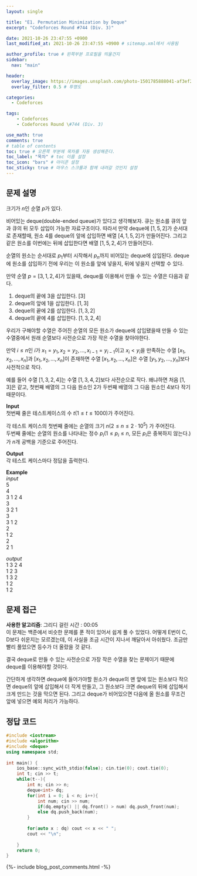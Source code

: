 ```yaml
---
layout: single

title: "E1. Permutation Minimization by Deque"
excerpt: "Codeforces Round #744 (Div. 3)"

date: 2021-10-26 23:47:55 +0900
last_modified_at: 2021-10-26 23:47:55 +0900 # sitemap.xml에서 사용됨

author_profile: true # 왼쪽부분 프로필을 띄울건지
sidebar:
  nav: "main"

header:
  overlay_image: https://images.unsplash.com/photo-1501785888041-af3ef285b470?ixlib=rb-1.2.1&ixid=eyJhcHBfaWQiOjEyMDd9&auto=format&fit=crop&w=1350&q=80
  overlay_filter: 0.5 # 투명도

categories: 
  - Codeforces

tags: 
    - Codeforces
    - Codeforces Round \#744 (Div. 3)

use_math: true
comments: true
# table of contents
toc: true # 오른쪽 부분에 목차를 자동 생성해준다.
toc_label: "목차" # toc 이름 설정
toc_icon: "bars" # 아이콘 설정
toc_sticky: true # 마우스 스크롤과 함께 내려갈 것인지 설정
---  
```



## 문제 설명  
크기가 $n$인 순열 $p$가 있다.  

비어있는 deque(double-ended queue)가 있다고 생각해보자. 큐는 원소를 큐의 앞과 큐의 뒤 모두 삽입이 가능한 자료구조이다. 따라서 만약 deque에 $[1, 5, 2]$가 순서대로 존재할때, 원소 $4$를 deque의 앞에 삽입하면 배열 $[4, 1, 5, 2]$가 만들어진다. 그리고 같은 원소를 이번에는 뒤에 삽입한다면 배열 $[1, 5, 2, 4]$가 만들어진다.  

순열의 원소는 순서대로 $p_1$부터 시작해서 $p_n$까지 비어있는 deque에 삽입된다. deque에 원소를 삽입하기 전에 우리는 이 원소를 앞에 넣을지, 뒤에 넣을지 선택할 수 있다.  

만약 순열 $p = [3, 1, 2, 4]$가 있을때, deque를 이용해서 만들 수 있는 수열은 다음과 같다.  
1. deque의 끝에 3을 삽입한다. $[3]$
2. deque의 앞에 1을 삽입한다. $[1, 3]$
3. deque의 끝에 2를 삽입한다. $[1, 3, 2]$
4. deque의 끝에 4를 삽입한다. $[1, 3, 2, 4]$

우리가 구해야할 수열은 주어진 순열의 모든 원소가 deque에 삽입됐을때 만들 수 있는 수열중에서 원래 순열보다 사전순으로 가장 작은 수열을 찾아야한다.  

만약 $i \le n$인 $i$가 $x_1 = y_1, x_2 = y_2, ..., x_{i - 1} = y_{i - 1}$이고 $x_i < y_i$을 만족하는 수열 $[x_1, x_2, ..., x_n]$과 $[x_1, x_2, ..., x_n]$이 존재하면 수열 $[x_1, x_2, ..., x_n]$은 수열 $[y_1, y_2, ..., y_n]$보다 사전적으로 작다.  

예를 들어 수열 $[1, 3, 2, 4]$는 수열 $[1, 3, 4, 2]$보다 사전순으로 작다. 왜냐하면 처음 $[1, 3]$은 같고, 첫번째 배열의 그 다음 원소인 $2$가 두번째 배열의 그 다음 원소인 $4$보다 작기 때문이다.


__Input__  
첫번째 줄은 테스트케이스의 수 $t (1 \le t \le 1000)$가 주어진다.  
 
각 테스트 케이스의 첫번째 줄에는 순열의 크기 $n(2 \le n \le 2\cdot10^5)$ 가 주어진다.  
두번째 줄에는 순열의 원소를 나타내는 정수 $p_i(1 \le p_i \le n$, 모든 $p_i$은 중복하지 않는다.$)$ 가 $n$개 공백을 기준으로 주어진다.

__Output__  
각 테스트 케이스마다 정답을 출력한다.

__Example__  
_input_  
5  
4  
3 1 2 4  
3  
3 2 1  
3  
3 1 2  
2  
1 2  
2  
2 1  

  

_output_  
1 3 2 4   
1 2 3   
1 3 2   
1 2   
1 2   
 
 
    
## 문제 접근
__사용한 알고리즘__: 그리디
걸린 시간 : 00:05  
이 문제는 백준에서 비슷한 문제를 푼 적이 있어서 쉽게 풀 수 있었다. 어떻게 E번이 C, D보다 쉬운지는 모르겠는데, 이 사실을 조금 시간이 지나서 깨달아서 아쉬웠다. 조금만 빨리 풀었으면 등수가 더 올랐을 것 같다.  

결국 deque로 만들 수 있는 사전순으로 가장 작은 수열을 찾는 문제이기 때문에 deque를 이용해야할 것이다.  

간단하게 생각하면 deque에 들어가야할 원소가 deque의 맨 앞에 있는 원소보다 작으면 deque의 앞에 삽입해서 더 작게 만들고, 그 원소보다 크면 deque의 뒤에 삽입해서 크게 만드는 것을 막으면 된다. 그리고 deque가 비어있으면 다음에 올 원소를 무조건 앞에 넣으면 예외 처리가 가능하다.


## 정답 코드  
```cpp
#include <iostream>
#include <algorithm>
#include <deque>
using namespace std;
 
int main() {
    ios_base::sync_with_stdio(false); cin.tie(0); cout.tie(0);
	int t; cin >> t;
	while(t--){
	    int n; cin >> n;
	    deque<int> dq;
	    for(int i = 0; i < n; i++){
	        int num; cin >> num;
	        if(dq.empty() || dq.front() > num) dq.push_front(num);
	        else dq.push_back(num);
	    }
	    
	    for(auto x : dq) cout << x << " ";
	    cout << "\n";
	    
	}
	return 0;
}
```  
{%- include blog_post_comments.html -%}
